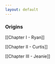 ```yaml
---
layout: default
---
```


### Origins

[[Chapter I - Ryan]] 

[[Chapter II - Curtis]]

[[Chapter III - Jeanie]]
